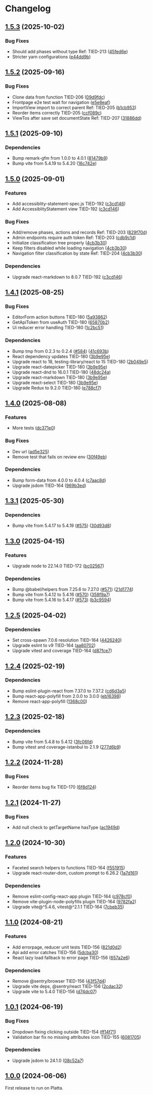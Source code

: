 # Changelog

## [1.5.3](https://github.com/City-of-Helsinki/helerm-ui/compare/helerm-ui-v1.5.2...helerm-ui-v1.5.3) (2025-10-02)


### Bug Fixes

* Should add phases without type Ref: TIED-213 ([45fed6e](https://github.com/City-of-Helsinki/helerm-ui/commit/45fed6e27205d29cc62df3d5b36ef5209358cde8))
* Stricter yarn configurations ([e44dd9b](https://github.com/City-of-Helsinki/helerm-ui/commit/e44dd9b59226b95cf0449c7b4394570953aba871))

## [1.5.2](https://github.com/City-of-Helsinki/helerm-ui/compare/helerm-ui-v1.5.1...helerm-ui-v1.5.2) (2025-09-16)


### Bug Fixes

* Clone data from function TIED-206 ([09d9fdc](https://github.com/City-of-Helsinki/helerm-ui/commit/09d9fdcf017c188bfae99d3e2fb21502158d7057))
* Frontpage e2e test wait for navigation ([e5e8eaf](https://github.com/City-of-Helsinki/helerm-ui/commit/e5e8eaf82e3a890d7b98a6a3a5688aef0b9dd8ad))
* ImportView import to correct parent Ref: TIED-205 ([b1cb953](https://github.com/City-of-Helsinki/helerm-ui/commit/b1cb953396a2bf69e4b86fee72b53bc9eaaab242))
* Reorder items correctly TIED-205 ([ccf089c](https://github.com/City-of-Helsinki/helerm-ui/commit/ccf089cd772698a337b79089d3918bb07f67116b))
* ViewTos after save set documentState Ref: TIED-207 ([31886dd](https://github.com/City-of-Helsinki/helerm-ui/commit/31886ddc30db80f3f309088351c5c678b7649a1c))

## [1.5.1](https://github.com/City-of-Helsinki/helerm-ui/compare/helerm-ui-v1.5.0...helerm-ui-v1.5.1) (2025-09-10)


### Dependencies

* Bump remark-gfm from 1.0.0 to 4.0.1 ([81479b9](https://github.com/City-of-Helsinki/helerm-ui/commit/81479b9244989e77b90e3b51adb8d372eca28794))
* Bump vite from 5.4.19 to 5.4.20 ([16c742e](https://github.com/City-of-Helsinki/helerm-ui/commit/16c742e5b39dee95035c90d9be83a3f709a9d5a0))

## [1.5.0](https://github.com/City-of-Helsinki/helerm-ui/compare/helerm-ui-v1.4.1...helerm-ui-v1.5.0) (2025-09-01)


### Features

* Add accessiblity-statement-spec.js TIED-192 ([c3cd146](https://github.com/City-of-Helsinki/helerm-ui/commit/c3cd1462f31d49984d5615e24c2186cf52932616))
* Add AccessiblityStatement view TIED-192 ([c3cd146](https://github.com/City-of-Helsinki/helerm-ui/commit/c3cd1462f31d49984d5615e24c2186cf52932616))


### Bug Fixes

* Add/remove phases, actions and records Ref: TIED-203 ([829f70d](https://github.com/City-of-Helsinki/helerm-ui/commit/829f70dcfd4bb3e75210c882ab4e62eb6217885c))
* Admin endpoints require auth token Ref: TIED-203 ([cdb9c1d](https://github.com/City-of-Helsinki/helerm-ui/commit/cdb9c1df5cfd7f2f28330bfab9ab05a34ac24e2f))
* Initialize classification tree properly ([4cb3b30](https://github.com/City-of-Helsinki/helerm-ui/commit/4cb3b30e47b759a29348482730b011bf29f9eadc))
* Keep filters disabled while loading navigation ([4cb3b30](https://github.com/City-of-Helsinki/helerm-ui/commit/4cb3b30e47b759a29348482730b011bf29f9eadc))
* Navigation filter classification by state Ref: TIED-204 ([4cb3b30](https://github.com/City-of-Helsinki/helerm-ui/commit/4cb3b30e47b759a29348482730b011bf29f9eadc))


### Dependencies

* Upgrade react-markdown to 8.0.7 TIED-192 ([c3cd146](https://github.com/City-of-Helsinki/helerm-ui/commit/c3cd1462f31d49984d5615e24c2186cf52932616))

## [1.4.1](https://github.com/City-of-Helsinki/helerm-ui/compare/helerm-ui-v1.4.0...helerm-ui-v1.4.1) (2025-08-25)


### Bug Fixes

* EditorForm action buttons TIED-180 ([5a93862](https://github.com/City-of-Helsinki/helerm-ui/commit/5a93862ba44403887f83ba0b514791a3ebac2418))
* GetApiToken from useAuth TIED-180 ([65870b2](https://github.com/City-of-Helsinki/helerm-ui/commit/65870b2ece663b3680f0f885346967fbbf9d740e))
* Ui reducer error handling TIED-180 ([1c2bc51](https://github.com/City-of-Helsinki/helerm-ui/commit/1c2bc5104895adf54ccafb66698317574199ba77))


### Dependencies

* Bump tmp from 0.2.3 to 0.2.4 ([#584](https://github.com/City-of-Helsinki/helerm-ui/issues/584)) ([41c693b](https://github.com/City-of-Helsinki/helerm-ui/commit/41c693b0683192338f94eabd2d229e2e60e2668a))
* React dependency updates TIED-180 ([3b9e95e](https://github.com/City-of-Helsinki/helerm-ui/commit/3b9e95e0330a73b7c972b67a757668d5f2d81653))
* Upgrade react to 18, testing-library/react to 15 TIED-180 ([2b049e5](https://github.com/City-of-Helsinki/helerm-ui/commit/2b049e50a23d005be2c4cf59f575a79384cbf6ab))
* Upgrade react-datepicker TIED-180 ([3b9e95e](https://github.com/City-of-Helsinki/helerm-ui/commit/3b9e95e0330a73b7c972b67a757668d5f2d81653))
* Upgrade react-dnd to 16.0.1 TIED-180 ([48dc24a](https://github.com/City-of-Helsinki/helerm-ui/commit/48dc24adbd29074720dda59b6379b04e652e4530))
* Upgrade react-markdown TIED-180 ([3b9e95e](https://github.com/City-of-Helsinki/helerm-ui/commit/3b9e95e0330a73b7c972b67a757668d5f2d81653))
* Upgrade react-select TIED-180 ([3b9e95e](https://github.com/City-of-Helsinki/helerm-ui/commit/3b9e95e0330a73b7c972b67a757668d5f2d81653))
* Upgrade Redux to 9.2.0 TIED-180 ([e788cf7](https://github.com/City-of-Helsinki/helerm-ui/commit/e788cf74cc77be16863e9417fed249b0c88efae0))

## [1.4.0](https://github.com/City-of-Helsinki/helerm-ui/compare/helerm-ui-v1.3.1...helerm-ui-v1.4.0) (2025-08-08)


### Features

* More tests ([dc371e0](https://github.com/City-of-Helsinki/helerm-ui/commit/dc371e0a08cdf881d9ea98342be127c22e50d4b6))


### Bug Fixes

* Dev url ([ad5e325](https://github.com/City-of-Helsinki/helerm-ui/commit/ad5e325e918d5d5f6e03056d2fad9ba8666db2cc))
* Remove test that fails on review env ([30f49eb](https://github.com/City-of-Helsinki/helerm-ui/commit/30f49eb5b62aba971e5febdc5562be69056e3cd8))


### Dependencies

* Bump form-data from 4.0.0 to 4.0.4 ([c7aac8d](https://github.com/City-of-Helsinki/helerm-ui/commit/c7aac8d7b271e3c0fb2c9472aaac460ad79732c0))
* Upgrade jsdom TIED-164 ([969b3ed](https://github.com/City-of-Helsinki/helerm-ui/commit/969b3ed6f26cfbc81f88b3ff9851c93385de1e2b))

## [1.3.1](https://github.com/City-of-Helsinki/helerm-ui/compare/helerm-ui-v1.3.0...helerm-ui-v1.3.1) (2025-05-30)


### Dependencies

* Bump vite from 5.4.17 to 5.4.19 ([#575](https://github.com/City-of-Helsinki/helerm-ui/issues/575)) ([30d93d8](https://github.com/City-of-Helsinki/helerm-ui/commit/30d93d8891cbdd773eb6cda9526b9ddc4f9acc00))

## [1.3.0](https://github.com/City-of-Helsinki/helerm-ui/compare/helerm-ui-v1.2.5...helerm-ui-v1.3.0) (2025-04-15)


### Features

* Upgrade node to 22.14.0 TIED-172 ([bc02567](https://github.com/City-of-Helsinki/helerm-ui/commit/bc025675269435f93c6ef0e3998725c3f53f377e))


### Dependencies

* Bump @babel/helpers from 7.25.6 to 7.27.0 ([#571](https://github.com/City-of-Helsinki/helerm-ui/issues/571)) ([21d1774](https://github.com/City-of-Helsinki/helerm-ui/commit/21d1774625783e33d2db7ed364bbb54b430c9ef0))
* Bump vite from 5.4.12 to 5.4.16 ([#570](https://github.com/City-of-Helsinki/helerm-ui/issues/570)) ([358f9a7](https://github.com/City-of-Helsinki/helerm-ui/commit/358f9a793b4b5356d8f5043e3917682f9ad1b70a))
* Bump vite from 5.4.16 to 5.4.17 ([#573](https://github.com/City-of-Helsinki/helerm-ui/issues/573)) ([b3c9594](https://github.com/City-of-Helsinki/helerm-ui/commit/b3c9594549ee0fe3063ef2ba1d948949f3d7658f))

## [1.2.5](https://github.com/City-of-Helsinki/helerm-ui/compare/helerm-ui-v1.2.4...helerm-ui-v1.2.5) (2025-04-02)


### Dependencies

* Set cross-spawn 7.0.6 resolution TIED-164 ([4426240](https://github.com/City-of-Helsinki/helerm-ui/commit/44262408f8a86244ee307d2caa8be50e52935653))
* Upgrade eslint to v9 TIED-164 ([aa80702](https://github.com/City-of-Helsinki/helerm-ui/commit/aa80702462b31b9601404b04088e042281cacc1a))
* Upgrade vitest and coverage TIED-164 ([d87fce7](https://github.com/City-of-Helsinki/helerm-ui/commit/d87fce77347d410ccb316c89e2c338c9a6111c1c))

## [1.2.4](https://github.com/City-of-Helsinki/helerm-ui/compare/helerm-ui-v1.2.3...helerm-ui-v1.2.4) (2025-02-19)


### Dependencies

* Bump eslint-plugin-react from 7.37.0 to 7.37.2 ([cd6d3a5](https://github.com/City-of-Helsinki/helerm-ui/commit/cd6d3a5a00290163117ea55b97fbf5701e174fbc))
* Bump react-app-polyfill from 2.0.0 to 3.0.0 ([eb16398](https://github.com/City-of-Helsinki/helerm-ui/commit/eb16398e01bce86e27430a0c451304f703dc6f56))
* Remove react-app-polyfill ([1368c00](https://github.com/City-of-Helsinki/helerm-ui/commit/1368c008a73a07df79e1ab24eb83f2f4020d591b))

## [1.2.3](https://github.com/City-of-Helsinki/helerm-ui/compare/helerm-ui-v1.2.2...helerm-ui-v1.2.3) (2025-02-18)


### Dependencies

* Bump vite from 5.4.8 to 5.4.12 ([3fc06fd](https://github.com/City-of-Helsinki/helerm-ui/commit/3fc06fd2781cfb7f1f43172d2102b0b82c3c79dd))
* Bump vitest and coverage-istanbul to 2.1.9 ([277d6b9](https://github.com/City-of-Helsinki/helerm-ui/commit/277d6b90f1486cce24003bdcf5853f1b280c571f))

## [1.2.2](https://github.com/City-of-Helsinki/helerm-ui/compare/helerm-ui-v1.2.1...helerm-ui-v1.2.2) (2024-11-28)


### Bug Fixes

* Reorder items bug fix TIED-170 ([6f8d124](https://github.com/City-of-Helsinki/helerm-ui/commit/6f8d1245eac8d8382ca988953d78782a867f1434))

## [1.2.1](https://github.com/City-of-Helsinki/helerm-ui/compare/helerm-ui-v1.2.0...helerm-ui-v1.2.1) (2024-11-27)


### Bug Fixes

* Add null check to getTargetName hasType ([ac1949d](https://github.com/City-of-Helsinki/helerm-ui/commit/ac1949dc74ef029ffe1adfd834e267d9615ab462))

## [1.2.0](https://github.com/City-of-Helsinki/helerm-ui/compare/helerm-ui-v1.1.0...helerm-ui-v1.2.0) (2024-10-30)


### Features

* Faceted search helpers to functions TIED-164 ([f551915](https://github.com/City-of-Helsinki/helerm-ui/commit/f551915d590408178cec4a2174b2f4d6bd0354ac))
* Upgrade react-router-dom, custom prompt to 6.26.2 ([1a7d161](https://github.com/City-of-Helsinki/helerm-ui/commit/1a7d161aedd4a3bed30ac2440696224df5798c10))


### Dependencies

* Remove eslint-config-react-app plugin TIED-164 ([c978cf0](https://github.com/City-of-Helsinki/helerm-ui/commit/c978cf08c033bdebc27e89120970bb307f603d3d))
* Remove vite-plugin-node-polyfills plugin TIED-164 ([9782fa2](https://github.com/City-of-Helsinki/helerm-ui/commit/9782fa2e692e7f08af55ce5ce229033cea2443de))
* Upgrade vite@^5.4.6, vitest@^2.1.1 TIED-164 ([7cbeb35](https://github.com/City-of-Helsinki/helerm-ui/commit/7cbeb35a40f23fc5621f02663b7b2fbe3dad7fd8))

## [1.1.0](https://github.com/City-of-Helsinki/helerm-ui/compare/helerm-ui-v1.0.1...helerm-ui-v1.1.0) (2024-08-21)


### Features

* Add errorpage, reducer unit tests TIED-156 ([821d0d2](https://github.com/City-of-Helsinki/helerm-ui/commit/821d0d2e86a6fa7f5c73ffe2a97d4a67b6769114))
* Api add error catches TIED-156 ([5dcba30](https://github.com/City-of-Helsinki/helerm-ui/commit/5dcba30fdb7e6b0ffd2405467b63464c6ad20942))
* React lazy load fallback to error page TIED-156 ([657a2e6](https://github.com/City-of-Helsinki/helerm-ui/commit/657a2e64c760dc5a071d58df021855addb4ddeb3))


### Dependencies

* Remove @sentry/browser TIED-156 ([43f57d4](https://github.com/City-of-Helsinki/helerm-ui/commit/43f57d4397b285cc43acd46cfdf1f740542b061a))
* Upgrade vite deps, @sentry/react TIED-156 ([2cdac32](https://github.com/City-of-Helsinki/helerm-ui/commit/2cdac326480ade9f47a384ff0088a8dc87e36de6))
* Upgrade vite to 5.4.0 TIED-156 ([d74dc07](https://github.com/City-of-Helsinki/helerm-ui/commit/d74dc07a442232cb50febdcc56179e51b4bd872f))

## [1.0.1](https://github.com/City-of-Helsinki/helerm-ui/compare/helerm-ui-v1.0.0...helerm-ui-v1.0.1) (2024-06-19)


### Bug Fixes

* Dropdown fixing clicking outside TIED-154 ([ff14f71](https://github.com/City-of-Helsinki/helerm-ui/commit/ff14f711dab902b6e9ce639602c1dbca47316332))
* Validation bar fix no missing attributes icon TIED-155 ([6081705](https://github.com/City-of-Helsinki/helerm-ui/commit/6081705ebcb864c99971ec6a378213a6787dd7a5))


### Dependencies

* Upgrade jsdom to 24.1.0 ([08c52a7](https://github.com/City-of-Helsinki/helerm-ui/commit/08c52a71c3dd03ea5b9e44eab19279a8c663d9e9))

## [1.0.0](https://github.com/City-of-Helsinki/helerm-ui/compare/v0.4.13...helerm-ui-v1.0.0) (2024-06-06)

First release to run on Platta.
